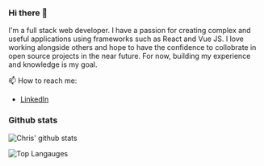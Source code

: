 ### Hi there 👋

I'm a full stack web developer. I have a passion for creating complex and useful applications using frameworks such as React and Vue JS. I love working alongside others and hope to have the confidence to collobrate in open source projects in the near future. For now, building my experience and knowledge is my goal. 

📫 How to reach me: 
- [LinkedIn](https://www.linkedin.com/in/christopherqtri/)


### Github stats
![Chris' github stats](https://github-readme-stats.vercel.app/api?username=MomentaiChris26&count_private=true)


![Top Langauges](https://github-readme-stats.vercel.app/api/top-langs/?username=MomentaiChris26&langs_count=10)

<!--
**MomentaiChris26/MomentaiChris26** is a ✨ _special_ ✨ repository because its `README.md` (this file) appears on your GitHub profile.

Here are some ideas to get you started:

- 🔭 I’m currently working on ...
- 🌱 I’m currently learning ...
- 👯 I’m looking to collaborate on ...
- 🤔 I’m looking for help with ...
- 💬 Ask me about ...
- 📫 How to reach me: ...
- 😄 Pronouns: ...
- ⚡ Fun fact: ...
-->
